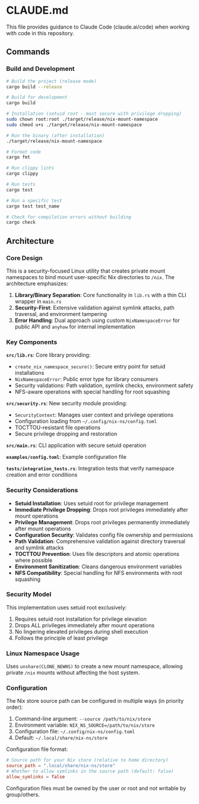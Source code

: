 # CLAUDE.md

This file provides guidance to Claude Code (claude.ai/code) when working with code in this repository.

## Commands

### Build and Development
```bash
# Build the project (release mode)
cargo build --release

# Build for development
cargo build

# Installation (setuid root - most secure with privilege dropping)
sudo chown root:root ./target/release/nix-mount-namespace
sudo chmod u+s ./target/release/nix-mount-namespace

# Run the binary (after installation)
./target/release/nix-mount-namespace

# Format code
cargo fmt

# Run clippy lints
cargo clippy

# Run tests
cargo test

# Run a specific test
cargo test test_name

# Check for compilation errors without building
cargo check
```

## Architecture

### Core Design
This is a security-focused Linux utility that creates private mount namespaces to bind mount user-specific Nix directories to `/nix`. The architecture emphasizes:

1. **Library/Binary Separation**: Core functionality in `lib.rs` with a thin CLI wrapper in `main.rs`
2. **Security-First**: Extensive validation against symlink attacks, path traversal, and environment tampering
3. **Error Handling**: Dual approach using custom `NixNamespaceError` for public API and `anyhow` for internal implementation

### Key Components

**`src/lib.rs`**: Core library providing:
- `create_nix_namespace_secure()`: Secure entry point for setuid installations
- `NixNamespaceError`: Public error type for library consumers
- Security validations: Path validation, symlink checks, environment safety
- NFS-aware operations with special handling for root squashing

**`src/security.rs`**: New security module providing:
- `SecurityContext`: Manages user context and privilege operations
- Configuration loading from `~/.config/nix-ns/config.toml`
- TOCTTOU-resistant file operations
- Secure privilege dropping and restoration

**`src/main.rs`**: CLI application with secure setuid operation

**`examples/config.toml`**: Example configuration file

**`tests/integration_tests.rs`**: Integration tests that verify namespace creation and error conditions

### Security Considerations
- **Setuid Installation**: Uses setuid root for privilege management
- **Immediate Privilege Dropping**: Drops root privileges immediately after mount operations
- **Privilege Management**: Drops root privileges permanently immediately after mount operations
- **Configuration Security**: Validates config file ownership and permissions
- **Path Validation**: Comprehensive validation against directory traversal and symlink attacks
- **TOCTTOU Prevention**: Uses file descriptors and atomic operations where possible
- **Environment Sanitization**: Cleans dangerous environment variables
- **NFS Compatibility**: Special handling for NFS environments with root squashing


### Security Model
This implementation uses setuid root exclusively:
1. Requires setuid root installation for privilege elevation
2. Drops ALL privileges immediately after mount operations
3. No lingering elevated privileges during shell execution
4. Follows the principle of least privilege
### Linux Namespace Usage
Uses `unshare(CLONE_NEWNS)` to create a new mount namespace, allowing private `/nix` mounts without affecting the host system.

### Configuration
The Nix store source path can be configured in multiple ways (in priority order):
1. Command-line argument: `--source /path/to/nix/store`
2. Environment variable: `NIX_NS_SOURCE=/path/to/nix/store`
3. Configuration file: `~/.config/nix-ns/config.toml`
4. Default: `~/.local/share/nix-ns/store`

Configuration file format:
```toml
# Source path for your Nix store (relative to home directory)
source_path = ".local/share/nix-ns/store"
# Whether to allow symlinks in the source path (default: false)
allow_symlinks = false
```

Configuration files must be owned by the user or root and not writable by group/others.

